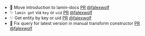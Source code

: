 - 📝 Move introduction to lamin-docs [PR](https://github.com/laminlabs/lamindb/pull/1902) [@falexwolf](https://github.com/falexwolf)
- ✨ `lamin get` via `key` or `uid` [PR](https://github.com/laminlabs/lamindb/pull/1901) [@falexwolf](https://github.com/falexwolf)
- ✨ Get entity by key or uid [PR](https://github.com/laminlabs/lamin-cli/pull/69) [@falexwolf](https://github.com/falexwolf)
- 🐛 Fix query for latest version in manual transform constructor [PR](https://github.com/laminlabs/lamindb/pull/1900) [@falexwolf](https://github.com/falexwolf)
